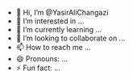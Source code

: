 - 👋 Hi, I’m @YasirAliChangazi
- 👀 I’m interested in ...
- 🌱 I’m currently learning ...
- 💞️ I’m looking to collaborate on ...
- 📫 How to reach me ...
- 😄 Pronouns: ...
- ⚡ Fun fact: ...

<!---
YasirAliChangazi/YasirAliChangazi is a ✨ special ✨ repository because its `README.md` (this file) appears on your GitHub profile.
You can click the Preview link to take a look at your changes.
--->
